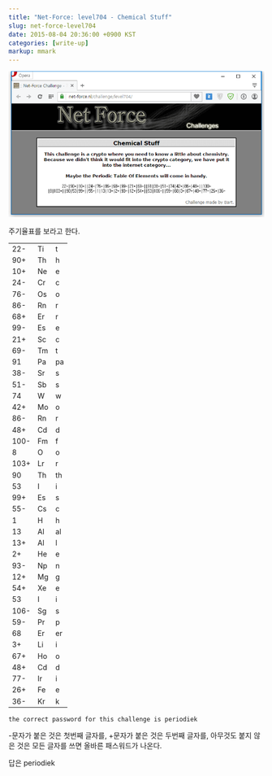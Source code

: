 ```yaml
---
title: "Net-Force: level704 - Chemical Stuff"
slug: net-force-level704
date: 2015-08-04 20:36:00 +0900 KST
categories: [write-up]
markup: mmark
---
```


![Net-Force level704](net-force-level704.png)

주기율표를 보라고 한다.

|      |    |    |
| ---- | -- | -- |
| 22-  | Ti | t  |
| 90+  | Th | h  |
| 10+  | Ne | e  |
| 24-  | Cr | c  |
| 76-  | Os | o  |
| 86-  | Rn | r  |
| 68+  | Er | r  |
| 99-  | Es | e  |
| 21+  | Sc | c  |
| 69-  | Tm | t  |
| 91   | Pa | pa |
| 38-  | Sr | s  |
| 51-  | Sb | s  |
| 74   | W  | w  |
| 42+  | Mo | o  |
| 86-  | Rn | r  |
| 48+  | Cd | d  |
| 100- | Fm | f  |
| 8    | O  | o  |
| 103+ | Lr | r  |
| 90   | Th | th |
| 53   | I  | i  |
| 99+  | Es | s  |
| 55-  | Cs | c  |
| 1    | H  | h  |
| 13   | Al | al |
| 13+  | Al | l  |
| 2+   | He | e  |
| 93-  | Np | n  |
| 12+  | Mg | g  |
| 54+  | Xe | e  |
| 53   | I  | i  |
| 106- | Sg | s  |
| 59-  | Pr | p  |
| 68   | Er | er |
| 3+   | Li | i  |
| 67+  | Ho | o  |
| 48+  | Cd | d  |
| 77-  | Ir | i  |
| 26+  | Fe | e  |
| 36-  | Kr | k  |

```text
the correct password for this challenge is periodiek
```

-문자가 붙은 것은 첫번째 글자를, +문자가 붙은 것은 두번째 글자를,
아무것도 붙지 않은 것은 모든 글자를 쓰면 올바른 패스워드가 나온다.

답은 periodiek

